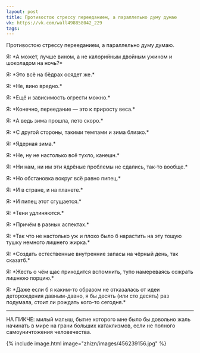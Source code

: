 ```yaml
---
layout: post
title: Противостою стрессу перееданием, а параллельно думу думаю
vk: https://vk.com/wall498858042_229
tags:
---
```

Противостою стрессу перееданием, а параллельно думу думаю.

Я: \*А может, лучше вином, а не калорийным двойным ужином и шоколадом на ночь?\*

Я: \*Это всё на бёдрах осядет же.\*

Я: \*Не, вино вредно.\*

Я: \*Ещё и зависимость огрести можно.\*

Я: \*Конечно, переедание — это к приросту веса.\*

Я: \*А ведь зима прошла, лето скоро.\*

Я: \*С другой стороны, такими темпами и зима близко.\*

Я: \*Ядерная зима.\*

Я: \*Не, ну не настолько всё тухло, канешн.\*

Я: \*Ни нам, ни им эти ядрёные проблемы не сдались, так-то вообще.\*

Я: \*Но обстановка вокруг всё равно пипец.\*

Я: \*И в стране, и на планете.\*

Я: \*И пипец этот сгущается.\*

Я: \*Тени удлиняются.\*

Я: \*Причём в разных аспектах.\*

Я: \*Так что не настолько уж и плохо было б нарастить на эту тощую тушку немного лишнего жирка.\*

Я: \*Создать естественные внутренние запасы на чёрный день, так сказатб.\*

Я: \*Жесть о чём щас приходится вспомнить, тупо намереваясь сожрать лишнюю порцию.\*

Я: \*Даже если б я каким-то образом не отказалась от идеи деторождения давным-давно, я бы десять (или сто десять) раз подумала, стоит ли рождать кого-то сегодня.\*
 
_________________________________________

НА ПИКЧЕ: милый малыш, бытие которого мне было бы довольно жаль начинать в мире на грани больших катаклизмов, если не полного самоуничтожения человечества.

{% include image.html image="zhizn/images/456239156.jpg" %}